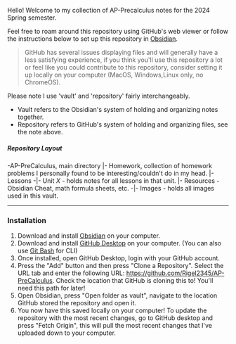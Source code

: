 Hello! Welcome to my collection of AP-Precalculus notes for the 2024 Spring semester.

Feel free to roam around this repository using GitHub's web viewer or follow the instructions below to set up this repository in [Obsidian](https://obsidian.md/).

> GitHub has several issues displaying files and will generally have a less satisfying experience, if you think you'll use this repository a lot or feel like you could contribute to this repository, consider setting it up locally on your computer (MacOS, Windows,Linux only, no ChromeOS).

Please note I use 'vault' and 'repository' fairly interchangeably.
- Vault refers to the Obsidian's system of holding and organizing notes together.
- Repository refers to GitHub's system of holding and organizing files, see the note above.

##### Repository Layout
-AP-PreCalculus, main directory
|- Homework, collection of homework problems I personally found to be interesting/couldn't do in my head.
|- Lessons
-|- Unit *X*  - holds notes for all lessons in that unit.
|- Resources - Obsidian Cheat, math formula sheets, etc.
-|- Images - holds all images used in this vault.


---

### Installation

1. Download and install [Obsidian](https://obsidian.md/) on your computer.
2. Download and install [GitHub Desktop](https://desktop.github.com/) on your computer. (You can also use [Git Bash](https://git-scm.com/downloads) for CLI)
3. Once installed, open GitHub Desktop, login with your GitHub account.
4. Press the "Add" button and then press "Clone a Repository". Select the URL tab and enter the following URL: https://github.com/Rigel2345/AP-PreCalculus.
	Check the location that GitHub is cloning this to! You'll need this path for later!
5. Open Obsidian, press "Open folder as vault", navigate to the location GitHub stored the repository and open it.
6. You now have this saved locally on your computer! 
	To update the repository with the most recent changes, go to GitHub desktop and press "Fetch Origin", this will pull the most recent changes that I've uploaded down to your computer.